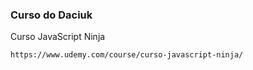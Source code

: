 ### Curso do Daciuk

Curso JavaScript Ninja

``` 
https://www.udemy.com/course/curso-javascript-ninja/
```